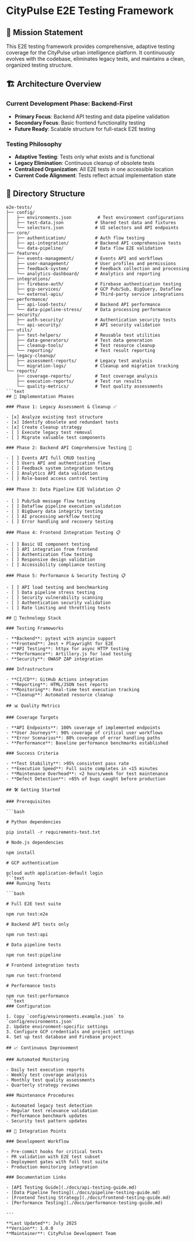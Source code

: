 # CityPulse E2E Testing Framework

## 🎯 Mission Statement

This E2E testing framework provides comprehensive, adaptive testing coverage for the CityPulse urban intelligence platform. It continuously evolves with the codebase, eliminates legacy tests, and maintains a clean, organized testing structure.

## 🏗️ Architecture Overview

### Current Development Phase: Backend-First

- **Primary Focus**: Backend API testing and data pipeline validation
- **Secondary Focus**: Basic frontend functionality testing
- **Future Ready**: Scalable structure for full-stack E2E testing

### Testing Philosophy

- **Adaptive Testing**: Tests only what exists and is functional
- **Legacy Elimination**: Continuous cleanup of obsolete tests
- **Centralized Organization**: All E2E tests in one accessible location
- **Current Code Alignment**: Tests reflect actual implementation state

## 📁 Directory Structure

```text
e2e-tests/
├── config/
│   ├── environments.json          # Test environment configurations
│   ├── test-data.json            # Shared test data and fixtures
│   └── selectors.json            # UI selectors and API endpoints
├── core/
│   ├── authentication/           # Auth flow testing
│   ├── api-integration/          # Backend API comprehensive tests
│   └── data-pipeline/            # Data flow E2E validation
├── features/
│   ├── events-management/        # Events API and workflows
│   ├── user-management/          # User profiles and permissions
│   ├── feedback-system/          # Feedback collection and processing
│   └── analytics-dashboard/      # Analytics and reporting
├── integrations/
│   ├── firebase-auth/            # Firebase authentication testing
│   ├── gcp-services/             # GCP Pub/Sub, BigQuery, Dataflow
│   └── external-apis/            # Third-party service integrations
├── performance/
│   ├── api-load-tests/           # Backend API performance
│   └── data-pipeline-stress/     # Data processing performance
├── security/
│   ├── auth-security/            # Authentication security tests
│   └── api-security/             # API security validation
├── utils/
│   ├── test-helpers/             # Reusable test utilities
│   ├── data-generators/          # Test data generation
│   ├── cleanup-tools/            # Test resource cleanup
│   └── reporting/                # Test result reporting
├── legacy-cleanup/
│   ├── assessment-reports/       # Legacy test analysis
│   └── migration-logs/           # Cleanup and migration tracking
└── reports/
    ├── coverage-reports/         # Test coverage analysis
    ├── execution-reports/        # Test run results
    └── quality-metrics/          # Test quality assessments
```text
## 🚀 Implementation Phases

### Phase 1: Legacy Assessment & Cleanup ✅

- [x] Analyze existing test structure
- [x] Identify obsolete and redundant tests
- [x] Create cleanup strategy
- [ ] Execute legacy test removal
- [ ] Migrate valuable test components

### Phase 2: Backend API Comprehensive Testing 🚧

- [ ] Events API full CRUD testing
- [ ] Users API and authentication flows
- [ ] Feedback system integration testing
- [ ] Analytics API data validation
- [ ] Role-based access control testing

### Phase 3: Data Pipeline E2E Validation 📋

- [ ] Pub/Sub message flow testing
- [ ] Dataflow pipeline execution validation
- [ ] BigQuery data integrity testing
- [ ] AI processing workflow testing
- [ ] Error handling and recovery testing

### Phase 4: Frontend Integration Testing 📋

- [ ] Basic UI component testing
- [ ] API integration from frontend
- [ ] Authentication flow testing
- [ ] Responsive design validation
- [ ] Accessibility compliance testing

### Phase 5: Performance & Security Testing 📋

- [ ] API load testing and benchmarking
- [ ] Data pipeline stress testing
- [ ] Security vulnerability scanning
- [ ] Authentication security validation
- [ ] Rate limiting and throttling tests

## 🔧 Technology Stack

### Testing Frameworks

- **Backend**: pytest with asyncio support
- **Frontend**: Jest + Playwright for E2E
- **API Testing**: httpx for async HTTP testing
- **Performance**: Artillery.js for load testing
- **Security**: OWASP ZAP integration

### Infrastructure

- **CI/CD**: GitHub Actions integration
- **Reporting**: HTML/JSON test reports
- **Monitoring**: Real-time test execution tracking
- **Cleanup**: Automated resource cleanup

## 📊 Quality Metrics

### Coverage Targets

- **API Endpoints**: 100% coverage of implemented endpoints
- **User Journeys**: 90% coverage of critical user workflows
- **Error Scenarios**: 80% coverage of error handling paths
- **Performance**: Baseline performance benchmarks established

### Success Criteria

- **Test Stability**: >95% consistent pass rate
- **Execution Speed**: Full suite completes in <15 minutes
- **Maintenance Overhead**: <2 hours/week for test maintenance
- **Defect Detection**: >85% of bugs caught before production

## 🛠️ Getting Started

### Prerequisites

```bash

# Python dependencies

pip install -r requirements-test.txt

# Node.js dependencies

npm install

# GCP authentication

gcloud auth application-default login
```text
### Running Tests

```bash

# Full E2E test suite

npm run test:e2e

# Backend API tests only

npm run test:api

# Data pipeline tests

npm run test:pipeline

# Frontend integration tests

npm run test:frontend

# Performance tests

npm run test:performance
```text
### Configuration

1. Copy `config/environments.example.json` to `config/environments.json`
2. Update environment-specific settings
3. Configure GCP credentials and project settings
4. Set up test database and Firebase project

## 📈 Continuous Improvement

### Automated Monitoring

- Daily test execution reports
- Weekly test coverage analysis
- Monthly test quality assessments
- Quarterly strategy reviews

### Maintenance Procedures

- Automated legacy test detection
- Regular test relevance validation
- Performance benchmark updates
- Security test pattern updates

## 🔗 Integration Points

### Development Workflow

- Pre-commit hooks for critical tests
- PR validation with E2E test subset
- Deployment gates with full test suite
- Production monitoring integration

### Documentation Links

- [API Testing Guide](./docs/api-testing-guide.md)
- [Data Pipeline Testing](./docs/pipeline-testing-guide.md)
- [Frontend Testing Strategy](./docs/frontend-testing-guide.md)
- [Performance Testing](./docs/performance-testing-guide.md)

---

**Last Updated**: July 2025  
**Version**: 1.0.0  
**Maintainer**: CityPulse Development Team
